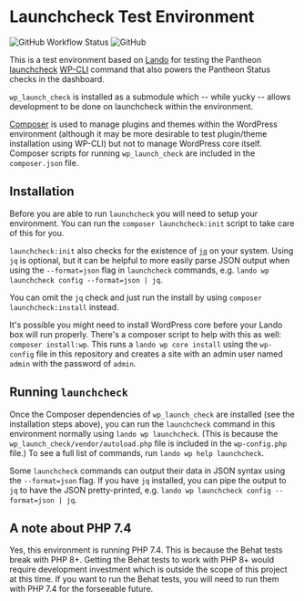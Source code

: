 # Launchcheck Test Environment

![GitHub Workflow Status](https://img.shields.io/github/actions/workflow/status/jazzsequence/launchcheck/test.yml) ![GitHub](https://img.shields.io/github/license/jazzsequence/launchcheck)

This is a test environment based on [Lando](https://docs.lando.dev/) for testing the Pantheon [launchcheck](https://github.com/pantheon-systems/wp_launch_check) [WP-CLI](https://wp-cli.org) command that also powers the Pantheon Status checks in the dashboard.

`wp_launch_check` is installed as a submodule which -- while yucky -- allows development to be done on launchcheck within the environment.

[Composer](https://getcomposer.org) is used to manage plugins and themes within the WordPress environment (although it may be more desirable to test plugin/theme installation using WP-CLI) but not to manage WordPress core itself. Composer scripts for running `wp_launch_check` are included in the `composer.json` file.

## Installation
Before you are able to run `launchcheck` you will need to setup your environment. You can run the `composer launchcheck:init` script to take care of this for you.

`launchcheck:init` also checks for the existence of [`jq`](https://stedolan.github.io/jq/) on your system. Using `jq` is optional, but it can be helpful to more easily parse JSON output when using the `--format=json` flag in `launchcheck` commands, e.g. `lando wp launchcheck config --format=json | jq`.

You can omit the `jq` check and just run the install by using `composer launchcheck:install` instead.

It's possible you might need to install WordPress core before your Lando box will run properly. There's a composer script to help with this as well: `composer install:wp`. This runs a `lando wp core install` using the `wp-config` file in this repository and creates a site with an admin user named `admin` with the password of `admin`.

## Running `launchcheck`
Once the Composer dependencies of `wp_launch_check` are installed (see the installation steps above), you can run the `launchcheck` command in this environment normally using `lando wp launchcheck`. (This is because the `wp_launch_check/vendor/autoload.php` file is included in the `wp-config.php` file.) To see a full list of commands, run `lando wp help launchcheck`.

Some `launchcheck` commands can output their data in JSON syntax using the `--format=json` flag. If you have `jq` installed, you can pipe the output to `jq` to have the JSON pretty-printed, e.g. `lando wp launchcheck config --format=json | jq`.

## A note about PHP 7.4
Yes, this environment is running PHP 7.4. This is because the Behat tests break with PHP 8+. Getting the Behat tests to work with PHP 8+ would require development investment which is outside the scope of this project at this time. If you want to run the Behat tests, you will need to run them with PHP 7.4 for the forseeable future.
